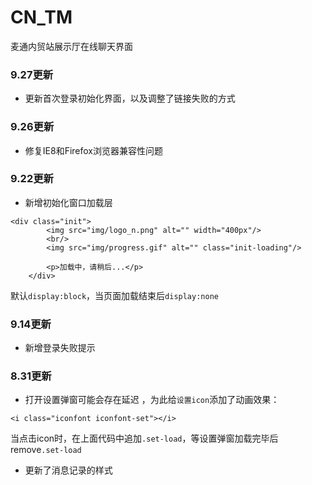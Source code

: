 # CN_TM
麦通内贸站展示厅在线聊天界面


### 9.27更新
- 更新首次登录初始化界面，以及调整了链接失败的方式

### 9.26更新
- 修复IE8和Firefox浏览器兼容性问题

### 9.22更新
- 新增初始化窗口加载层

```
<div class="init">
        <img src="img/logo_n.png" alt="" width="400px"/>
        <br/>
        <img src="img/progress.gif" alt="" class="init-loading"/>

        <p>加载中，请稍后...</p>
    </div>
```
默认`display:block`，当页面加载结束后`display:none`


### 9.14更新
- 新增登录失败提示

### 8.31更新
- 打开设置弹窗可能会存在延迟 ，为此给`设置icon`添加了动画效果：  

```
<i class="iconfont iconfont-set"></i>
``` 

当点击icon时，在上面代码中追加`.set-load`，等设置弹窗加载完毕后remove`.set-load`

- 更新了消息记录的样式